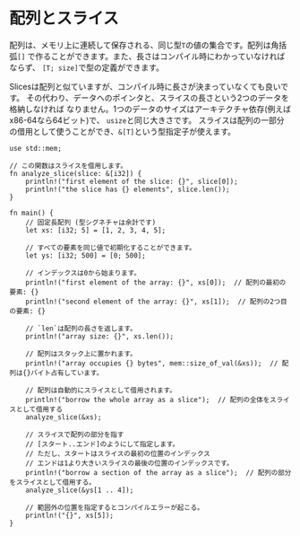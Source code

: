 # 配列とスライス

配列は、メモリ上に連続して保存される、同じ型`T`の値の集合です。配列は角括弧`[]`
で作ることができます。また、長さはコンパイル時にわかっていなければならず、
`[T; size]`で型の定義ができます。

Slicesは配列と似ていますが、コンパイル時に長さが決まっていなくても良いです。
その代わり、データへのポインタと、スライスの長さという2つのデータを格納しなければ
なりません。1つのデータのサイズはアーキテクチャ依存(例えばx86-64なら64ビット)で、
`usize`と同じ大きさです。
スライスは配列の一部分の借用として使うことができ、`&[T]`という型指定子が使えます。

```rust,editable,ignore,mdbook-runnable
use std::mem;

// この関数はスライスを借用します。
fn analyze_slice(slice: &[i32]) {
    println!("first element of the slice: {}", slice[0]);
    println!("the slice has {} elements", slice.len());
}

fn main() {
    // 固定長配列 (型シグネチャは余計です)
    let xs: [i32; 5] = [1, 2, 3, 4, 5];

    // すべての要素を同じ値で初期化することができます。
    let ys: [i32; 500] = [0; 500];

    // インデックスは0から始まります。
    println!("first element of the array: {}", xs[0]);  // 配列の最初の要素: {}
    println!("second element of the array: {}", xs[1]);  // 配列の2つ目の要素: {}

    // `len`は配列の長さを返します。
    println!("array size: {}", xs.len());

    // 配列はスタック上に置かれます。
    println!("array occupies {} bytes", mem::size_of_val(&xs));  // 配列は{}バイト占有しています。

    // 配列は自動的にスライスとして借用されます。
    println!("borrow the whole array as a slice");  // 配列の全体をスライスとして借用する
    analyze_slice(&xs);

    // スライスで配列の部分を指す
    // [スタート..エンド]のようにして指定します。
    // ただし、スタートはスライスの最初の位置のインデックス
    // エンドは1より大きいスライスの最後の位置のインデックスです。
    println!("borrow a section of the array as a slice");  // 配列の部分をスライスとして借用する。
    analyze_slice(&ys[1 .. 4]);

    // 範囲外の位置を指定するとコンパイルエラーが起こる。
    println!("{}", xs[5]);
}
```
